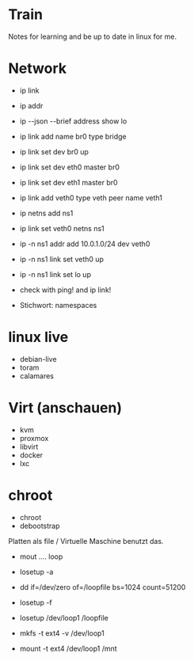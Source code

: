 # Train

Notes for learning and be up to date in linux for me.

# Network 
* ip link
* ip addr
* ip --json --brief address show lo

* ip link add name br0 type bridge
* ip link set dev br0 up
* ip link set dev eth0 master br0
* ip link set dev eth1 master br0

* ip link add veth0 type veth peer name veth1
* ip netns add ns1
* ip link set veth0 netns ns1
* ip -n ns1 addr add 10.0.1.0/24 dev veth0
* ip -n ns1 link set veth0 up
* ip -n ns1 link set lo up 
* check with ping! and ip link!

* Stichwort: namespaces

# linux live
* debian-live
* toram
* calamares

# Virt (anschauen)
* kvm
* proxmox
* libvirt
* docker
* lxc

# chroot
* chroot 
* debootstrap

Platten als file / Virtuelle Maschine benutzt das.
* mout .... loop
* losetup -a

* dd if=/dev/zero of=/loopfile bs=1024 count=51200
* losetup -f
* losetup /dev/loop1 /loopfile

* mkfs -t ext4 -v /dev/loop1
* mount -t ext4 /dev/loop1 /mnt
